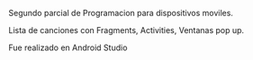 Segundo parcial de Programacion para dispositivos moviles.

Lista de canciones con Fragments, Activities, Ventanas pop up.

Fue realizado en Android Studio
